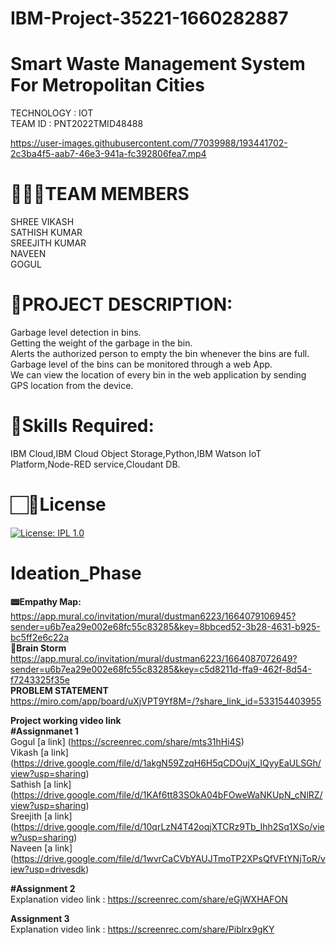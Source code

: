 
# IBM-Project-35221-1660282887
# **Smart Waste Management System For Metropolitan Cities**   
TECHNOLOGY : IOT        
TEAM ID : PNT2022TMID48488     

https://user-images.githubusercontent.com/77039988/193441702-2c3ba4f5-aab7-46e3-941a-fc392806fea7.mp4

# **👨‍👩‍👦TEAM MEMBERS**     
SHREE VIKASH   
SATHISH KUMAR        
SREEJITH KUMAR        
NAVEEN       
GOGUL    

# **📜PROJECT DESCRIPTION:**          
Garbage level detection in bins.     
Getting the weight of the garbage in the bin.      
Alerts the authorized person to empty the bin whenever the bins are full.     
Garbage level of the bins can be monitored through a web App.        
We can view the location of every bin in the web application by sending GPS location from the device.    

# **🎯Skills Required:**        
IBM Cloud,IBM Cloud Object Storage,Python,IBM Watson IoT Platform,Node-RED service,Cloudant DB.

# **🏻🔑License**
[![License: IPL 1.0](https://img.shields.io/badge/License-IPL_1.0-blue.svg)](https://github.com/IBM-EPBL/IBM-Project-35221-1660282887/blob/main/LICENSE)


# **Ideation_Phase**    
**📟Empathy Map:**           
https://app.mural.co/invitation/mural/dustman6223/1664079106945?sender=u6b7ea29e002e68fc55c83285&key=8bbced52-3b28-4631-b925-bc5ff2e6c22a     
**🧠Brain Storm**         
https://app.mural.co/invitation/mural/dustman6223/1664087072649?sender=u6b7ea29e002e68fc55c83285&key=c5d8211d-ffa9-462f-8d54-f7243325f35e         
**PROBLEM STATEMENT**       
https://miro.com/app/board/uXjVPT9Yf8M=/?share_link_id=533154403955

**Project working video link**          
**#Assignmanet 1**     
Gogul [a link]   (https://screenrec.com/share/mts31hHi4S)    
Vikash [a link]  (https://drive.google.com/file/d/1akgN59ZzqH6H5qCDOujX_IQyyEaULSGh/view?usp=sharing)   
Sathish [a link] (https://drive.google.com/file/d/1KAf6tt83SOkA04bFOweWaNKUpN_cNlRZ/view?usp=sharing)   
Sreejith [a link] (https://drive.google.com/file/d/10qrLzN4T42oqjXTCRz9Tb_Ihh2Sq1XSo/view?usp=sharing)   
Naveen [a link]  (https://drive.google.com/file/d/1wvrCaCVbYAUJTmoTP2XPsQfVFtYNjToR/view?usp=drivesdk)  
  
**#Assignment 2**      
Explanation video link : https://screenrec.com/share/eGjWXHAFON

**Assignment 3**     
Explanation video link : https://screenrec.com/share/Piblrx9gKY
